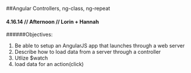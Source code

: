 ##Angular Controllers, ng-class, ng-repeat

#### 4.16.14 // Afternoon // Lorin + Hannah

######Objectives: 
1. Be able to setup an AngularJS app that launches through a web server
2. Describe how to load data from a server through a controller
3. Utlize $watch
4. load data for an action(click)
